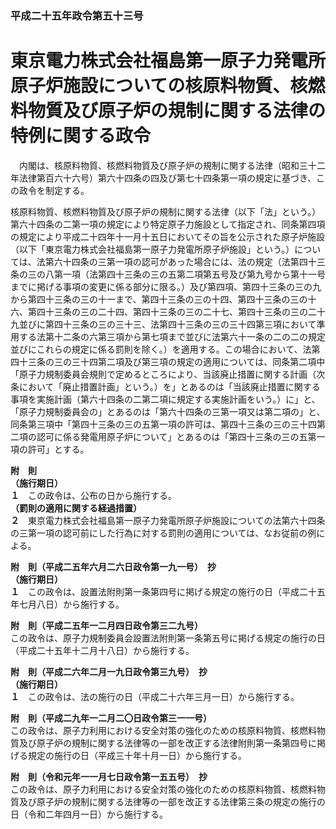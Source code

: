 ### 平成二十五年政令第五十三号  
# 東京電力株式会社福島第一原子力発電所原子炉施設についての核原料物質、核燃料物質及び原子炉の規制に関する法律の特例に関する政令  
　内閣は、核原料物質、核燃料物質及び原子炉の規制に関する法律（昭和三十二年法律第百六十六号）第六十四条の四及び第七十四条第一項の規定に基づき、この政令を制定する。  
  
核原料物質、核燃料物質及び原子炉の規制に関する法律（以下「法」という。）第六十四条の二第一項の規定により特定原子力施設として指定され、同条第四項の規定により平成二十四年十一月十五日においてその旨を公示された原子炉施設（以下「東京電力株式会社福島第一原子力発電所原子炉施設」という。）については、法第六十四条の三第一項の認可があった場合には、法の規定（法第四十三条の三の八第一項（法第四十三条の三の五第二項第五号及び第九号から第十一号までに掲げる事項の変更に係る部分に限る。）及び第四項、第四十三条の三の九から第四十三条の三の十一まで、第四十三条の三の十四、第四十三条の三の十六、第四十三条の三の二十四、第四十三条の三の二十七、第四十三条の三の二十九並びに第四十三条の三の三十三、法第四十三条の三の三十四第三項において準用する法第十二条の六第三項から第七項まで並びに法第六十一条の二の二の規定並びにこれらの規定に係る罰則を除く。）を適用する。この場合において、法第四十三条の三の三十四第二項及び第三項の規定の適用については、同条第二項中「原子力規制委員会規則で定めるところにより、当該廃止措置に関する計画（次条において「廃止措置計画」という。）を」とあるのは「当該廃止措置に関する事項を実施計画（第六十四条の二第二項に規定する実施計画をいう。）に」と、「原子力規制委員会の」とあるのは「第六十四条の三第一項又は第二項の」と、同条第三項中「第四十三条の三の五第一項の許可は、第四十三条の三の三十四第二項の認可に係る発電用原子炉について」とあるのは「第四十三条の三の五第一項の許可」とする。  
  
**附　則**  
**（施行期日）**  
**１**　この政令は、公布の日から施行する。  
**（罰則の適用に関する経過措置）**  
**２**　東京電力株式会社福島第一原子力発電所原子炉施設についての法第六十四条の三第一項の認可前にした行為に対する罰則の適用については、なお従前の例による。  
  
**附　則（平成二五年六月二六日政令第一九一号）　抄**  
**（施行期日）**  
**１**　この政令は、設置法附則第一条第四号に掲げる規定の施行の日（平成二十五年七月八日）から施行する。  
  
**附　則（平成二五年一二月四日政令第三二九号）**  
この政令は、原子力規制委員会設置法附則第一条第五号に掲げる規定の施行の日（平成二十五年十二月十八日）から施行する。  
  
**附　則（平成二六年二月一九日政令第三九号）　抄**  
**（施行期日）**  
**１**　この政令は、法の施行の日（平成二十六年三月一日）から施行する。  
  
**附　則（平成二九年一二月二〇日政令第三一一号）**  
この政令は、原子力利用における安全対策の強化のための核原料物質、核燃料物質及び原子炉の規制に関する法律等の一部を改正する法律附則第一条第四号に掲げる規定の施行の日（平成三十年十月一日）から施行する。  
  
**附　則（令和元年一一月七日政令第一五五号）　抄**  
この政令は、原子力利用における安全対策の強化のための核原料物質、核燃料物質及び原子炉の規制に関する法律等の一部を改正する法律第三条の規定の施行の日（令和二年四月一日）から施行する。  
  
